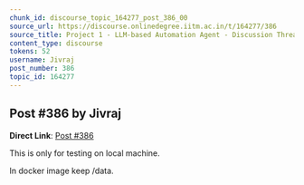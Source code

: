 ```yaml
---
chunk_id: discourse_topic_164277_post_386_00
source_url: https://discourse.onlinedegree.iitm.ac.in/t/164277/386
source_title: Project 1 - LLM-based Automation Agent - Discussion Thread [TDS Jan 2025]
content_type: discourse
tokens: 52
username: Jivraj
post_number: 386
topic_id: 164277
---
```


## Post #386 by Jivraj

**Direct Link**: [Post #386](https://discourse.onlinedegree.iitm.ac.in/t/164277/386)

This is only for testing on local machine.

In docker image keep /data.

